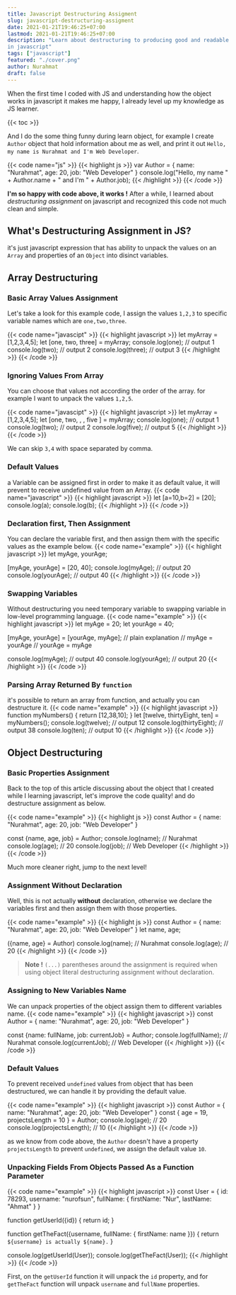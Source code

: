 ```yaml
---
title: Javascript Destructuring Assigment
slug: javascript-destructuring-assigment
date: 2021-01-21T19:46:25+07:00
lastmod: 2021-01-21T19:46:25+07:00
description: "Learn about destructuring to producing good and readable code
in javascript"
tags: ["javascript"]
featured: "./cover.png"
author: Nurahmat
draft: false
---
```

When the first time I coded with JS and understanding how the object works in javascript it makes me happy, I already level up my knowledge as JS learner.

{{< toc >}}

And I do the some thing funny during learn object, for example I create
`Author` object that hold information about me as well, and print it out
`Hello, my name is Nurahmat and I'm Web Developer`.

{{< code name="js" >}}
{{< highlight js >}}
var Author = {
    name: "Nurahmat",
    age: 20,
    job: "Web Developer"
}
console.log("Hello, my name " + Author.name + " and I'm " + Author.job);
{{< /highlight >}}
{{< /code >}}

**I'm so happy with code above, it works !** After a while, I learned about
_destructuring assignment_ on javascript and recognized this code not much
clean and simple.

## What's Destructuring Assignment in JS?
it's just javascript expression that has ability to unpack the values on
an `Array` and properties of an `Object` into disinct variables.

## Array Destructuring
### Basic Array Values Assignment
Let's take a look for this example code, I assign the values `1,2,3` to
specific variable names which are `one,two,three`.

{{< code name="javascipt" >}}
{{< highlight javascript >}}
let myArray = [1,2,3,4,5];
let [one, two, three] = myArray;
console.log(one);
// output 1
console.log(two);
// output 2
console.log(three);
// output 3
{{< /highlight >}}
{{< /code >}}

### Ignoring Values From Array
You can choose that values not according the order of the array. for
example I want to unpack the values `1,2,5`.

{{< code name="javascipt" >}}
{{< highlight javascript >}}
let myArray = [1,2,3,4,5];
let [one, two, , , five ] = myArray;
console.log(one);
// output 1
console.log(two);
// output 2
console.log(five);
// output 5
{{< /highlight >}}
{{< /code >}}

We can skip `3,4` with space separated by comma.

### Default Values
a Variable can be assigned first in order to make it as default value, it
will prevent to receive undefined value from an Array.
{{< code name="javascript" >}}
{{< highlight javascript >}}
let [a=10,b=2] = [20];
console.log(a);
console.log(b);
{{< /highlight >}}
{{< /code >}}

### Declaration first, Then Assignment
You can declare the variable first, and then assign them with the specific values as the example below.
{{< code name="example" >}}
{{< highlight javascript >}}
let myAge, yourAge;

[myAge, yourAge] = [20, 40];
console.log(myAge);
// output 20
console.log(yourAge);
// output 40
{{< /highlight >}}
{{< /code >}}

### Swapping Variables
Without destructuring you need temporary variable to swapping variable in
low-level programming language.
{{< code name="example" >}}
{{< highlight javascript >}}
let myAge = 20;
let yourAge = 40;

[myAge, yourAge] = [yourAge, myAge];
// plain explanation
// myAge = yourAge
// yourAge = myAge

console.log(myAge);
// output 40
console.log(yourAge);
// output 20
{{< /highlight >}}
{{< /code >}}

### Parsing Array Returned By `function`
it's possible to return an array from function, and actually you can
destructure it.
{{< code name="example" >}}
{{< highlight javascript >}}
function myNumbers() {
    return [12,38,10];
}
let [twelve, thirtyEight, ten] = myNumbers();
console.log(twelve);
// output 12
console.log(thirtyEight);
// output 38
console.log(ten);
// output 10
{{< /highlight >}}
{{< /code >}}

## Object Destructuring
### Basic Properties Assignment
Back to the top of this article discussing about the object that I
created while I learning javascript, let's improve the code quality! and do
destructure assignment as below.

{{< code name="example" >}}
{{< highlight js >}}
const Author = {
    name: "Nurahmat",
    age: 20,
    job: "Web Developer"
}

const {name, age, job} = Author;
console.log(name);
// Nurahmat
console.log(age);
// 20
console.log(job);
// Web Developer
{{< /highlight >}}
{{< /code >}}

Much more cleaner right, jump to the next level!

### Assignment Without Declaration
Well, this is not actually **without** declaration, otherwise we declare
the variables first and then assign them with those properties.

{{< code name="example" >}}
{{< highlight js >}}
const Author = {
    name: "Nurahmat",
    age: 20,
    job: "Web Developer"
}
let name, age;

({name, age} = Author)
console.log(name);
// Nurahmat
console.log(age);
// 20
{{< /highlight >}}
{{< /code >}}
> **Note !** `(...)` parentheses around the assignment is required when using
object literal destructuring assignment without declaration.

### Assigning to New Variables Name
We can unpack properties of the object assign them to different variables
name.
{{< code name="example" >}}
{{< highlight javascript >}}
const Author = {
    name: "Nurahmat",
    age: 20,
    job: "Web Developer"
}

const {name: fullName, job: currentJob} = Author;
console.log(fullName);
// Nurahmat
console.log(currentJob);
// Web Developer
{{< /highlight >}}
{{< /code >}}

### Default Values
To prevent received `undefined` values from object that has been
destructured, we can handle it by providing the default value.

{{< code name="example" >}}
{{< highlight javascript >}}
const Author = {
    name: "Nurahmat",
    age: 20,
    job: "Web Developer"
}
const { age = 19, projectsLength = 10 } = Author;
console.log(age);
// 20
console.log(projectsLength);
// 10
{{< /highlight >}}
{{< /code >}}

as we know from code above, the `Author` doesn't have a property `projectsLength` to prevent `undefined`, we assign the default value `10`.

### Unpacking Fields From Objects Passed As a Function Parameter
{{< code name="example" >}}
{{< highlight javascript >}}
const User = {
    id: 78293,
    username: "nurofsun",
    fullName: {
        firstName: "Nur",
        lastName: "Ahmat"
    }
}

function getUserId({id}) {
    return id;
}

function getTheFact({username, fullName: { firstName: name }}) {
    return `${username} is actually ${name}.`
}

console.log(getUserId(User));
console.log(getTheFact(User));
{{< /highlight >}}
{{< /code >}}

First, on the `getUserId` function it will unpack the `id` property, and
for `getTheFact` function will unpack `username` and `fullName` properties.
